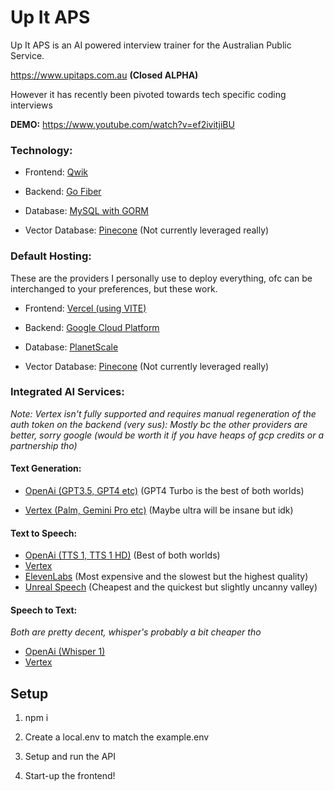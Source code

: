 # Up It APS

Up It APS is an AI powered interview trainer for the Australian Public Service.

https://www.upitaps.com.au **(Closed ALPHA)**

However it has recently been pivoted towards tech specific coding interviews

**DEMO:** https://www.youtube.com/watch?v=ef2ivitjiBU

### Technology:

- Frontend: [Qwik](https://qwik.builder.io/)

- Backend: [Go Fiber](https://docs.gofiber.io/)

- Database: [MySQL with GORM](https://gorm.io/index.html)

- Vector Database: [Pinecone](https://www.pinecone.io) (Not currently leveraged really)

### Default Hosting:

These are the providers I personally use to deploy everything, ofc can be interchanged to your preferences, but these work.

- Frontend: [Vercel (using VITE)](https://vercel.com/)

- Backend: [Google Cloud Platform](https://console.cloud.google.com/)

- Database: [PlanetScale](https://app.planetscale.com/)

- Vector Database: [Pinecone](https://www.pinecone.io/) (Not currently leveraged really)

### Integrated AI Services:
*Note: Vertex isn't fully supported and requires manual regeneration of the auth token on the backend (very sus): Mostly bc the other providers are better, sorry google (would be worth it if you have heaps of gcp credits or a partnership tho)*

#### Text Generation:

- [OpenAi (GPT3.5, GPT4 etc)](https://platform.openai.com/docs/api-reference/chat)  (GPT4 Turbo is the best of both worlds)

- [Vertex (Palm, Gemini Pro etc)](https://console.cloud.google.com/vertex-ai/generative) (Maybe ultra will be insane but idk)

#### Text to Speech:
- [OpenAi (TTS 1, TTS 1 HD)](https://platform.openai.com/docs/api-reference/audio/createSpeech)  (Best of both worlds)
- [Vertex](https://console.cloud.google.com/vertex-ai/generative)
- [ElevenLabs](https://elevenlabs.io/docs/api-reference/text-to-speech) (Most expensive and the slowest but the highest quality)
- [Unreal Speech](https://docs.unrealspeech.com/) (Cheapest and the quickest but slightly uncanny valley)

#### Speech to Text:
*Both are pretty decent, whisper's probably a bit cheaper tho*
- [OpenAi (Whisper 1)](https://platform.openai.com/docs/api-reference/audio/createTranscription)
- [Vertex](https://console.cloud.google.com/vertex-ai/generative)
## Setup 

1) npm i

2) Create a local.env to match the example.env

3) Setup and run the API

4) Start-up the frontend!